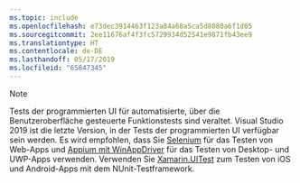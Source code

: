 ```yaml
---
ms.topic: include
ms.openlocfilehash: e73dec3914463f123a84a68a5ca5d8080a6f1d05
ms.sourcegitcommit: 2ee11676af4f3fc5729934d52541e9871fb43ee9
ms.translationtype: HT
ms.contentlocale: de-DE
ms.lasthandoff: 05/17/2019
ms.locfileid: "65847345"
---
```

> [!NOTE]
> Tests der programmierten UI für automatisierte, über die Benutzeroberfläche gesteuerte Funktionstests sind veraltet. Visual Studio 2019 ist die letzte Version, in der Tests der programmierten UI verfügbar sein werden. Es wird empfohlen, dass Sie [Selenium](https://docs.seleniumhq.org/) für das Testen von Web-Apps und [Appium mit WinAppDriver](https://github.com/Microsoft/WinAppDriver) für das Testen von Desktop- und UWP-Apps verwenden. Verwenden Sie [Xamarin.UITest](/appcenter/test-cloud/uitest/) zum Testen von iOS und Android-Apps mit dem NUnit-Testframework.